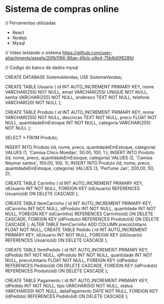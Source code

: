 #  Sistema de compras online
// Ferramentas utilizadas
- React
- Nodejs
- Mysql

// Vídeo testando o sistema
https://github.com/user-attachments/assets/20fb1166-86ae-49cb-a9e4-75b6d0f628fd

// Código do banco de dados mysql 

  CREATE DATABASE SistemaVendas;
  USE SistemaVendas;
  
  CREATE TABLE Usuario (
      id INT AUTO_INCREMENT PRIMARY KEY,
      nome VARCHAR(255) NOT NULL,
      email VARCHAR(255) UNIQUE NOT NULL,
      senha VARCHAR(255) NOT NULL,
      endereco TEXT NOT NULL,
      telefone VARCHAR(20) NOT NULL
  );
  
  CREATE TABLE Produto (
      id INT AUTO_INCREMENT PRIMARY KEY,
      nome VARCHAR(255) NOT NULL,
      descricao TEXT NOT NULL,
      preco FLOAT NOT NULL,
      quantidadeEmEstoque INT NOT NULL,
      categoria VARCHAR(255) NOT NULL
  );
  
  SELECT * FROM Produto;
  
  INSERT INTO Produto (id, nome, preco, quantidadeEmEstoque, categoria) VALUES (1, 'Camisa Chico Moedas', 50.00, 100, 1  );
  INSERT INTO Produto (id, nome, preco, quantidadeEmEstoque, categoria) VALUES (2, 'Camisa Neymar santos', 150.00, 100, 1);
  INSERT INTO Produto (id, nome, preco, quantidadeEmEstoque, categoria) VALUES (3, 'Perfume Jair', 200.00, 50, 2);
  
  
  CREATE TABLE Carrinho (
      id INT AUTO_INCREMENT PRIMARY KEY,
      idUsuario INT NOT NULL,
      FOREIGN KEY (idUsuario) REFERENCES Usuario(id) ON DELETE CASCADE
  );
  
  CREATE TABLE ItemCarrinho (
      id INT AUTO_INCREMENT PRIMARY KEY,
      idCarrinho INT NOT NULL,
      idProduto INT NOT NULL,
      quantidade INT NOT NULL,
      FOREIGN KEY (idCarrinho) REFERENCES Carrinho(id) ON DELETE CASCADE,
      FOREIGN KEY (idProduto) REFERENCES Produto(id) ON DELETE CASCADE
  );
  ALTER TABLE ItemCarrinho ADD COLUMN precoUnitario FLOAT NOT NULL;
  CREATE TABLE Pedido (
      id INT AUTO_INCREMENT PRIMARY KEY,
      idUsuario INT NOT NULL,
      FOREIGN KEY (idUsuario) REFERENCES Usuario(id) ON DELETE CASCADE
  );
  
  CREATE TABLE ItemPedido (
      id INT AUTO_INCREMENT PRIMARY KEY,
      idPedido INT NOT NULL,
      idProduto INT NOT NULL,
      quantidade INT NOT NULL,
      precoUnitario FLOAT NOT NULL,
      FOREIGN KEY (idPedido) REFERENCES Pedido(id) ON DELETE CASCADE,
      FOREIGN KEY (idProduto) REFERENCES Produto(id) ON DELETE CASCADE
  );
  
  CREATE TABLE Pagamento (
      id INT AUTO_INCREMENT PRIMARY KEY,
      idPedido INT NOT NULL,
      tipo VARCHAR(50) NOT NULL,
      status VARCHAR(50) NOT NULL,
      dataPagamento DATE NOT NULL,
      FOREIGN KEY (idPedido) REFERENCES Pedido(id) ON DELETE CASCADE
  );
